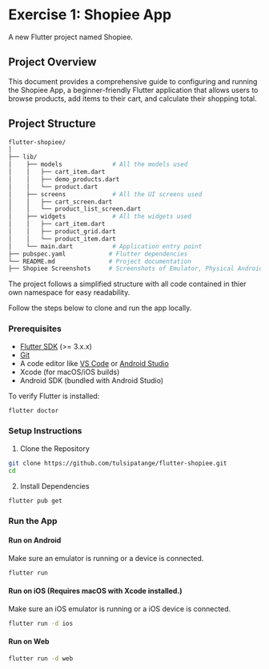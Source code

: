 # Exercise 1: Shopiee App

A new Flutter project named Shopiee.

## Project Overview

This document provides a comprehensive guide to configuring and running the Shopiee App, a beginner-friendly Flutter application that allows users to browse products, add items to their cart, and calculate their shopping total.

## Project Structure

```bash
flutter-shopiee/
│
├── lib/
│    ├── models              # All the models used
│    │   ├── cart_item.dart
│    │   ├── demo_products.dart
│    │   └── product.dart
│    ├── screens             # All the UI screens used
│    │   ├── cart_screen.dart
│    │   └── product_list_screen.dart
│    ├── widgets             # All the widgets used
│    │   ├── cart_item.dart
│    │   ├── product_grid.dart
│    │   └── product_item.dart
│    └── main.dart           # Application entry point
├── pubspec.yaml            # Flutter dependencies
└── README.md               # Project documentation
├── Shopiee Screenshots     # Screenshots of Emulator, Physical Android Device & Web
```

The project follows a simplified structure with all code contained in thier own namespace for easy readability.

Follow the steps below to clone and run the app locally.

### Prerequisites

- [Flutter SDK](https://docs.flutter.dev/get-started/install) (>= 3.x.x)
- [Git](https://git-scm.com/)
- A code editor like [VS Code](https://code.visualstudio.com/) or [Android Studio](https://developer.android.com/studio)
- Xcode (for macOS/iOS builds)
- Android SDK (bundled with Android Studio)

To verify Flutter is installed:

```bash
flutter doctor
```

### Setup Instructions

1. Clone the Repository

```bash
git clone https://github.com/tulsipatange/flutter-shopiee.git
cd
```

2. Install Dependencies

```bash
flutter pub get
```

### Run the App

#### Run on Android

Make sure an emulator is running or a device is connected.

```bash
flutter run
```

#### Run on iOS (Requires macOS with Xcode installed.)

Make sure an iOS emulator is running or a iOS device is connected.

```bash
flutter run -d ios
```

#### Run on Web

```bash
flutter run -d web
```
